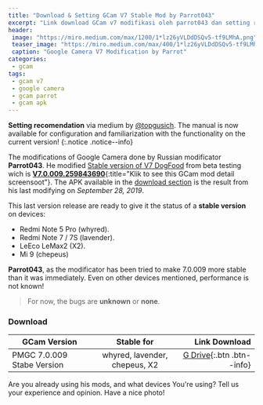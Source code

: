 ```yaml
---
title: "Download & Setting GCam V7 Stable Mod by Parrot043"
excerpt: "Link download GCam v7 modifikasi oleh parrot043 dan setting rekomendasi"
header:
 image: "https://miro.medium.com/max/1200/1*lz26yVLDdDSQv5-tf9LMhA.png"
 teaser_image: "https://miro.medium.com/max/400/1*lz26yVLDdDSQv5-tf9LMhA.png"
 caption: "Google Camera V7 Modification by Parrot"
categories:
 - gcam
tags:
 - gcam v7
 - google camera
 - gcam parrot
 - gcam apk
---
```

**Setting recomendation** via medium by [@topgusich](https://medium.com/@topgusich/7-0-настройки-google-camera-67efb4707705). The manual is now available for configuration and familiarization with the functionality on the current version!
{:.notice .notice--info}

The modifications of Google Camera done by Russian modificator **Parrot043**. He modified [Stable version of V7 DogFood](https://mi.knoacc.org/GCam-7-apk-and-magisk-module-needed) from beta testing wich is [**V7.0.009.259843690**](/assets/images/GCam-Parrot043-28-Sept-19.jpg){:title="Klik to see this GCam mod detail screensoot"}. The APK available in the [download section](#download) is the result from his last modifying on _September 28, 2019_.

This last version release are ready to give it the status of a **stable version** on devices:
- Redmi Note 5 Pro (whyred).
- Redmi Note 7 / 7S (lavender).
- LeEco LeMax2 (X2).
- Mi 9 (chepeus)

**Parrot043**, as the modificator has been tried to make 7.0.009 more stable than it was immediately. Even on other devices mentioned, performance is not known!

> For now, the bugs are **unknown** or **none**.

### Download

|GCam Version|Stable for|Link Download|
|---|:---:|---:|
|PMGC 7.0.009 Stabe Version|whyred, lavender, chepeus, X2|[G Drive](https://mi.knoacc.org/dl/drive?id=11NNTLaARRjInBq_bAEHzlfcJZdyA-BcU&size=96MB&name=PMGC_7.0.009_StableVersion_V7.apk){:.btn .btn--info}|

Are you already using his mods, and what devices You're using? Tell us your experience and opinion. Have a nice photo!
